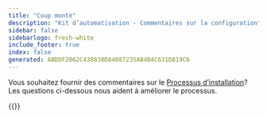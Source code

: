 ```yaml
---
title: "Coup monté"
description: "Kit d’automatisation - Commentaires sur la configuration"
sidebar: false
sidebarlogo: fresh-white
include_footer: true
index: false
generated: ABDDF2062C438838D84887235AB4B4C631D819C6
---
```


Vous souhaitez fournir des commentaires sur le [Processus d’installation](/fr/get-started/setup)? Les questions ci-dessous nous aident à améliorer le processus.

{{<questions name="/content/fr/get-started/setup-feedback.json" completed="Merci d’avoir terminé les étapes de configuration" showNavigationButtons=true locale="fr">}}
